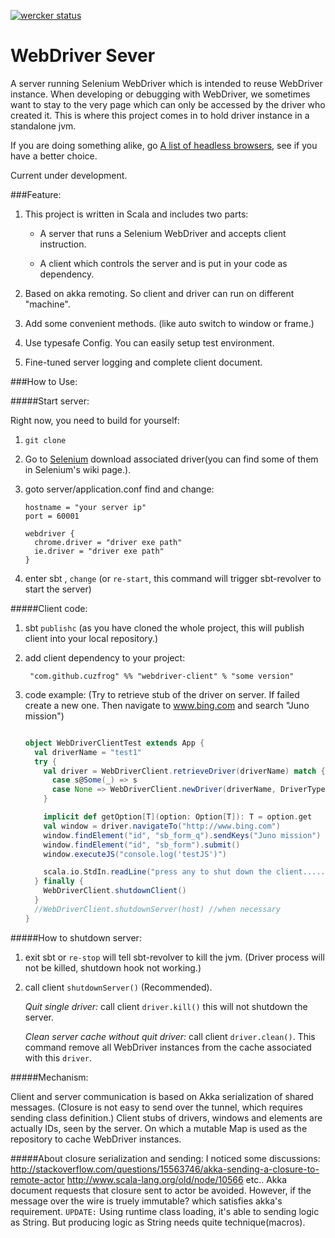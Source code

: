 [![wercker status](https://app.wercker.com/status/762633d46c024b744891670f66d9339a/s "wercker status")](https://app.wercker.com/project/bykey/762633d46c024b744891670f66d9339a)

# WebDriver Sever

A server running Selenium WebDriver which is intended to reuse WebDriver instance.
When developing or debugging with WebDriver, we sometimes want to stay to the very page which can only be accessed by the driver who created it.
This is where this project comes in to hold driver instance in a standalone jvm.

If you are doing something alike, go [A list of headless browsers](http://www.asad.pw/HeadlessBrowsers/), see if you have a better choice.

Current under development.

###Feature:

1. This project is written in Scala and includes two parts:

   * A server that runs a Selenium WebDriver and accepts client instruction.

   * A client which controls the server and is put in your code as dependency.

2. Based on akka remoting. So client and driver can run on different "machine".

3. Add some convenient methods. (like auto switch to window or frame.)

4. Use typesafe Config. You can easily setup test environment.

5. Fine-tuned server logging and complete client document.

###How to Use:

#####Start server:

Right now, you need to build for yourself:

1. `git clone`

2. Go to [Selenium](http://www.seleniumhq.org/docs/03_webdriver.jsp#selenium-webdriver-s-drivers)
download associated driver(you can find some of them in Selenium's wiki page.).

3. goto server/application.conf  find and change:

    ```
    hostname = "your server ip"
    port = 60001
    ```
    ```
    webdriver {
      chrome.driver = "driver exe path"
      ie.driver = "driver exe path"
    }
    ```

4. enter sbt , `change` (or `re-start`, this command will trigger sbt-revolver to start the server)

#####Client code:

1. sbt `publishc`  (as you have cloned the whole project, this will publish client into your local repository.)

2. add client dependency to your project:

        "com.github.cuzfrog" %% "webdriver-client" % "some version"

3. code example:
(Try to retrieve stub of the driver on server. If failed create a new one.
Then navigate to www.bing.com and search "Juno mission")
    ```scala

    object WebDriverClientTest extends App {
      val driverName = "test1"
      try {
        val driver = WebDriverClient.retrieveDriver(driverName) match {
          case s@Some(_) => s
          case None => WebDriverClient.newDriver(driverName, DriverTypes.Chrome)
        }

        implicit def getOption[T](option: Option[T]): T = option.get
        val window = driver.navigateTo("http://www.bing.com")
        window.findElement("id", "sb_form_q").sendKeys("Juno mission")
        window.findElement("id", "sb_form").submit()
        window.executeJS("console.log('testJS')")

        scala.io.StdIn.readLine("press any to shut down the client.....")
      } finally {
        WebDriverClient.shutdownClient()
      }
      //WebDriverClient.shutdownServer(host) //when necessary
    }
    ```

#####How to shutdown server:

1. exit sbt  or  `re-stop`  will tell sbt-revolver to kill the jvm.
(Driver process will not be killed, shutdown hook not working.)

2. call client `shutdownServer()` (Recommended).

    _Quit single driver:_ call client `driver.kill()` this will not shutdown the server.

    _Clean server cache without quit driver:_ call client `driver.clean()`. This command remove all WebDriver instances from the cache
 associated with this `driver`.

#####Mechanism:

Client and server communication is based on Akka serialization of shared messages.
(Closure is not easy to send over the tunnel, which requires sending class definition.)
Client stubs of drivers, windows and elements are actually IDs, seen by the server.
On which a mutable Map is used as the repository to cache WebDriver instances.

#####About closure serialization and sending:
I noticed some discussions:
http://stackoverflow.com/questions/15563746/akka-sending-a-closure-to-remote-actor
http://www.scala-lang.org/old/node/10566
etc..
Akka document requests that closure sent to actor be avoided.
However, if the message over the wire is truely immutable? which satisfies akka's requirement.
`UPDATE:` Using runtime class loading, it's able to sending logic as String. But producing logic as
String needs quite technique(macros).
